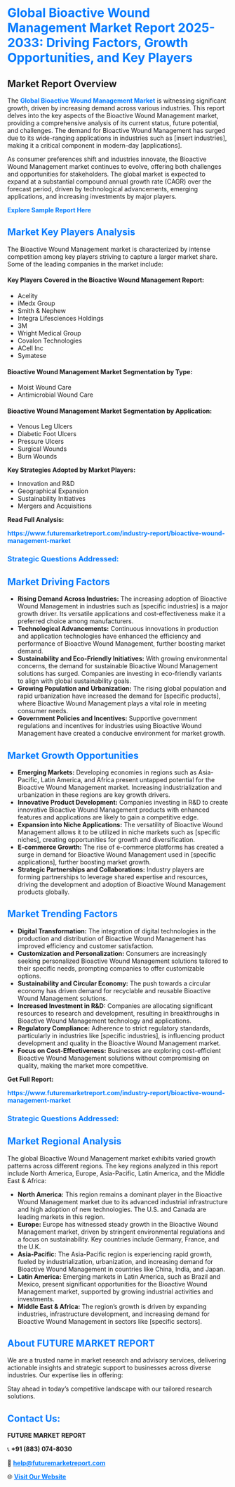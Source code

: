 <h1 style="color: #007BFF;">Global Bioactive Wound Management Market Report 2025-2033: Driving Factors, Growth Opportunities, and Key Players</h1>

<section id="overview">
<h2>Market Report Overview</h2>
<p>The <a href="https://www.futuremarketreport.com/industry-report/bioactive-wound-management-market" style="color: #007BFF; text-decoration: none;"><strong>Global Bioactive Wound Management Market</strong></a> is witnessing significant growth, driven by increasing demand across various industries. This report delves into the key aspects of the Bioactive Wound Management market, providing a comprehensive analysis of its current status, future potential, and challenges. The demand for Bioactive Wound Management has surged due to its wide-ranging applications in industries such as [insert industries], making it a critical component in modern-day [applications].</p>
<p>As consumer preferences shift and industries innovate, the Bioactive Wound Management market continues to evolve, offering both challenges and opportunities for stakeholders. The global market is expected to expand at a substantial compound annual growth rate (CAGR) over the forecast period, driven by technological advancements, emerging applications, and increasing investments by major players.</p>
</section>

<section id="overview">
<p><a href="https://www.futuremarketreport.com/request-sample/reportId=49242" style="color: #007BFF; text-decoration: none;"><strong>Explore Sample Report Here</strong></a></p>
</section>

<section id="key-players">
<h2 style="color: #007BFF;">Market Key Players Analysis</h2>
<p>The Bioactive Wound Management market is characterized by intense competition among key players striving to capture a larger market share. Some of the leading companies in the market include:</p>
<h4>Key Players Covered in the Bioactive Wound Management Report:</h4>
<ul><li>Acelity</li><li>iMedx Group</li><li>Smith &amp; Nephew</li><li>Integra Lifesciences Holdings</li><li>3M</li><li>Wright Medical Group</li><li>Covalon Technologies</li><li>ACell Inc</li><li>Symatese</li></ul>
<h4>Bioactive Wound Management Market Segmentation by Type:</h4>
<ul><li>Moist Wound Care</li><li>Antimicrobial Wound Care</li></ul>

<h4>Bioactive Wound Management Market Segmentation by Application:</h4>
<ul><li>Venous Leg Ulcers</li><li>Diabetic Foot Ulcers</li><li>Pressure Ulcers</li><li>Surgical Wounds</li><li>Burn Wounds</li></ul>
<p><strong>Key Strategies Adopted by Market Players:</strong></p>
<ul>
<li>Innovation and R&D</li>
<li>Geographical Expansion</li>
<li>Sustainability Initiatives</li>
<li>Mergers and Acquisitions</li>
</ul>
</section>

<section>
<p><strong>Read Full Analysis: </strong></p><a href="https://www.futuremarketreport.com/industry-report/bioactive-wound-management-market" style="color: #007BFF; text-decoration: none;"><strong>https://www.futuremarketreport.com/industry-report/bioactive-wound-management-market</strong></a>
<h3 style="color: #007BFF;">Strategic Questions Addressed:</h3>
</section>

<section id="driving-factors">
<h2 style="color: #007BFF;">Market Driving Factors</h2>
<ul>
<li><strong>Rising Demand Across Industries:</strong> The increasing adoption of Bioactive Wound Management in industries such as [specific industries] is a major growth driver. Its versatile applications and cost-effectiveness make it a preferred choice among manufacturers.</li>
<li><strong>Technological Advancements:</strong> Continuous innovations in production and application technologies have enhanced the efficiency and performance of Bioactive Wound Management, further boosting market demand.</li>
<li><strong>Sustainability and Eco-Friendly Initiatives:</strong> With growing environmental concerns, the demand for sustainable Bioactive Wound Management solutions has surged. Companies are investing in eco-friendly variants to align with global sustainability goals.</li>
<li><strong>Growing Population and Urbanization:</strong> The rising global population and rapid urbanization have increased the demand for [specific products], where Bioactive Wound Management plays a vital role in meeting consumer needs.</li>
<li><strong>Government Policies and Incentives:</strong> Supportive government regulations and incentives for industries using Bioactive Wound Management have created a conducive environment for market growth.</li>
</ul>
</section>

<section id="growth-opportunities">
<h2 style="color: #007BFF;">Market Growth Opportunities</h2>
<ul>
<li><strong>Emerging Markets:</strong> Developing economies in regions such as Asia-Pacific, Latin America, and Africa present untapped potential for the Bioactive Wound Management market. Increasing industrialization and urbanization in these regions are key growth drivers.</li>
<li><strong>Innovative Product Development:</strong> Companies investing in R&D to create innovative Bioactive Wound Management products with enhanced features and applications are likely to gain a competitive edge.</li>
<li><strong>Expansion into Niche Applications:</strong> The versatility of Bioactive Wound Management allows it to be utilized in niche markets such as [specific niches], creating opportunities for growth and diversification.</li>
<li><strong>E-commerce Growth:</strong> The rise of e-commerce platforms has created a surge in demand for Bioactive Wound Management used in [specific applications], further boosting market growth.</li>
<li><strong>Strategic Partnerships and Collaborations:</strong> Industry players are forming partnerships to leverage shared expertise and resources, driving the development and adoption of Bioactive Wound Management products globally.</li>
</ul>
</section>

<section id="trending-factors">
<h2 style="color: #007BFF;">Market Trending Factors</h2>
<ul>
<li><strong>Digital Transformation:</strong> The integration of digital technologies in the production and distribution of Bioactive Wound Management has improved efficiency and customer satisfaction.</li>
<li><strong>Customization and Personalization:</strong> Consumers are increasingly seeking personalized Bioactive Wound Management solutions tailored to their specific needs, prompting companies to offer customizable options.</li>
<li><strong>Sustainability and Circular Economy:</strong> The push towards a circular economy has driven demand for recyclable and reusable Bioactive Wound Management solutions.</li>
<li><strong>Increased Investment in R&D:</strong> Companies are allocating significant resources to research and development, resulting in breakthroughs in Bioactive Wound Management technology and applications.</li>
<li><strong>Regulatory Compliance:</strong> Adherence to strict regulatory standards, particularly in industries like [specific industries], is influencing product development and quality in the Bioactive Wound Management market.</li>
<li><strong>Focus on Cost-Effectiveness:</strong> Businesses are exploring cost-efficient Bioactive Wound Management solutions without compromising on quality, making the market more competitive.</li>
</ul>
</section>

<section>
<p><strong>Get Full Report: </strong></p><a href="https://www.futuremarketreport.com/industry-report/bioactive-wound-management-market" style="color: #007BFF; text-decoration: none;"><strong>https://www.futuremarketreport.com/industry-report/bioactive-wound-management-market</strong></a>
<h3 style="color: #007BFF;">Strategic Questions Addressed:</h3>
</section>


<section id="regional-analysis">
<h2 style="color: #007BFF;">Market Regional Analysis</h2>
<p>The global Bioactive Wound Management market exhibits varied growth patterns across different regions. The key regions analyzed in this report include North America, Europe, Asia-Pacific, Latin America, and the Middle East & Africa:</p>
<ul>
<li><strong>North America:</strong> This region remains a dominant player in the Bioactive Wound Management market due to its advanced industrial infrastructure and high adoption of new technologies. The U.S. and Canada are leading markets in this region.</li>
<li><strong>Europe:</strong> Europe has witnessed steady growth in the Bioactive Wound Management market, driven by stringent environmental regulations and a focus on sustainability. Key countries include Germany, France, and the U.K.</li>
<li><strong>Asia-Pacific:</strong> The Asia-Pacific region is experiencing rapid growth, fueled by industrialization, urbanization, and increasing demand for Bioactive Wound Management in countries like China, India, and Japan.</li>
<li><strong>Latin America:</strong> Emerging markets in Latin America, such as Brazil and Mexico, present significant opportunities for the Bioactive Wound Management market, supported by growing industrial activities and investments.</li>
<li><strong>Middle East & Africa:</strong> The region’s growth is driven by expanding industries, infrastructure development, and increasing demand for Bioactive Wound Management in sectors like [specific sectors].</li>
</ul>
</section>

<footer>
<h2 style="color: #007BFF;">About FUTURE MARKET REPORT</h2>
<p>We are a trusted name in market research and advisory services, delivering actionable insights and strategic support to businesses across diverse industries. Our expertise lies in offering:</p>

<p>Stay ahead in today’s competitive landscape with our tailored research solutions.</p>

<h2 style="color: #007BFF;">Contact Us:</h2>
<p><strong>FUTURE MARKET REPORT</strong></p>
<p>📞 <strong>+91 (883) 074-8030</strong></p>
<p>📧 <strong><a href="mailto:help@futuremarketreport.com" style="color: #007BFF;">help@futuremarketreport.com</a></strong></p>
<p>🌐 <strong><a href="https://www.futuremarketreport.com/" style="color: #007BFF;">Visit Our Website</a></strong></p>
</footer>